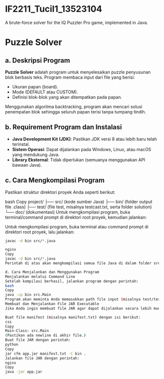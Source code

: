 # IF2211_Tucil1_13523104
A brute-force solver for the IQ Puzzler Pro game, implemented in Java.

# Puzzle Solver

## a. Deskripsi Program
**Puzzle Solver** adalah program untuk menyelesaikan puzzle penyusunan blok berbasis teks. Program membaca input dari file yang berisi:
- Ukuran papan (board).
- Mode (DEFAULT atau CUSTOM).
- Definisi blok-blok yang akan ditempatkan pada papan.

Menggunakan algoritma backtracking, program akan mencari solusi penempatan blok sehingga seluruh papan terisi tanpa tumpang tindih.

## b. Requirement Program dan Instalasi
- **Java Development Kit (JDK)**: Pastikan JDK versi 8 atau lebih baru telah terinstal.
- **Sistem Operasi**: Dapat dijalankan pada Windows, Linux, atau macOS yang mendukung Java.
- **Library Eksternal**: Tidak diperlukan (semuanya menggunakan API bawaan Java).

## c. Cara Mengkompilasi Program
Pastikan struktur direktori proyek Anda seperti berikut:

bash
Copy
project/
├── src/         (kode sumber Java)
├── bin/         (folder output file .class)
├── test/        (file test, misalnya testcast.txt, serta folder solution)
└── doc/         (dokumentasi)
Untuk mengkompilasi program, buka terminal/command prompt di direktori root proyek, kemudian jalankan:

Untuk mengkompilasi program, buka terminal atau command prompt di direktori root proyek, lalu jalankan:
```bash
javac -d bin src/*.java

nginx
Copy
javac -d bin src/*.java
Perintah di atas akan mengkompilasi semua file Java di dalam folder src dan menghasilkan file .class di dalam folder bin.

d. Cara Menjalankan dan Menggunakan Program
Menjalankan melalui Command Line
Setelah kompilasi berhasil, jalankan program dengan perintah:
bash
Copy
java -cp bin src.Main
Program akan meminta Anda memasukkan path file input (misalnya test/testcast.txt atau file lain sesuai dengan format yang telah ditentukan).
Membuat dan Menjalankan File JAR Executable
Jika Anda ingin membuat file JAR agar dapat dijalankan secara lebih mudah:

Buat file manifest (misalnya manifest.txt) dengan isi berikut:
css
Copy
Main-Class: src.Main
(Pastikan ada newline di akhir file.)
Buat file JAR dengan perintah:
python
Copy
jar cfm app.jar manifest.txt -C bin .
Jalankan file JAR dengan perintah:
nginx
Copy
java -jar app.jar
